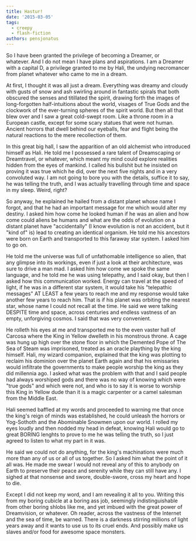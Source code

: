 ```yaml
---
title: Hastur!
date: '2015-03-05'
tags:
  - creepy
  - flash-fiction
authors: pensjonatus
---
```


So I have been granted the privilege of becoming a Dreamer, or whatever. And I
do not mean I have plans and aspirations. I am a Dreamer with a capital D, a
privilege granted to me by Hali, the undying necromancer from planet whatever
who came to me in a dream.

<!-- truncate -->

At first, I thought it was all just a dream. Everything was dreamy and cloudy
with gusts of snow and ash swirling around in fantastic spirals that both
obscured the senses and titillated the spirit, drawing forth the images of
long-forgotten half-intuitions about the world, visages of True Gods and the
clockwork of the ever-turning spheres of the spirit world. But then all that
blew over and I saw a great cold-swept room. Like a throne room in a European
castle, except for some scary statues that were not human. Ancient horrors that
dwell behind our eyeballs, fear and flight being the natural reactions to the
mere recollection of them.

In this great big hall, I saw the apparition of an old alchemist who introduced
himself as Hali. He told me I possessed a rare talent of Dreamscaping or
Dreamtravel, or whatever, which meant my mind could explore realities hidden
from the eyes of mankind. I called his bullshit but he insisted on proving it
was true which he did, over the next five nights and in a very convoluted way. I
am not going to bore you with the details, suffice it to say, he was telling the
truth, and I was actually travelling through time and space in my sleep. Weird,
right?

So anyway, he explained he hailed from a distant planet whose name I forgot, and
that he had an important message for me which would alter my destiny. I asked
him how come he looked human if he was an alien and how come could aliens be
humans and what are the odds of evolution on a distant planet have
"accidentally" (I know evolution is not an accident, but it "kind of" is) lead
to creating an identical organism. He told me his ancestors were born on Earth
and transported to this faraway star system. I asked him to go on.

He told me the universe was full of unfathomable intelligence so alien, that any
glimpse into its workings, even if just a look at their architecture, was sure
to drive a man mad. I asked him how come we spoke the same language, and he told
me he was using telepathy, and I said okay, but then I asked how this
communication worked. Energy can travel at the speed of light, if he was in a
different star system, it would take his "telepathic messages" AT LEAST a few
years to reach me and my response would take another few years to reach him.
That is if his planet was orbiting the nearest star, whose name I could not
recall at the time. He said we were talking DESPITE time and space, across
centuries and endless vastness of an empty, unforgiving cosmos. I said that was
very convenient.

He rolleth his eyes at me and transported me to the even vaster hall of Carcosa
where the King in Yellow dwelleth in his monstrous throne. A cage was hung up
high over the stone floor in which the Demented Pope of The Sea of Steam was
imprisoned, treated as an oracle plaything by the king himself. Hali, my wizard
companion, explained that the king was plotting to reclaim his dominion over the
planet Earth again and that his emissaries would infiltrate the governments to
make people worship the king as they did millennia ago. I asked what was the
problem with that and I said people had always worshiped gods and there was no
way of knowing which were "true gods" and which were not, and who is to say it
is worse to worship this King in Yellow dude than it is a magic carpenter or a
camel salesman from the Middle East.

Hali seemed baffled at my words and proceeded to warning me that once the king's
reign of minds was established, he could unleash the horrors or Yog-Sothoth and
the Abominable Snowmen upon our world. I rolled my eyes loudly and then nodded
my head in defeat, knowing Hali would go to great BORING lenghts to prove to me
he was telling the truth, so I just agreed to listen to what my part in it was.

He said we could not do anything, for the king's machinations were much more
than any of us or all of us together. So I asked him what the point of it all
was. He made me swear I would not reveal any of this to anybody on Earth to
preserve their peace and serenity while they can still have any. I sighed at
that nonsense and swore, double-swore, cross my heart and hope to die.

Except I did not keep my word, and I am revealing it all to you. Writing this
from my boring cubicle at a boring ass job, seemingly indistinguishable from
other boring shlobs like me, and yet imbued with the great power of Dreamvision,
or whatever. Oh reader, across the vastness of the Internet and the sea of time,
be warned. There is a darkness stirring millions of light years away and it
wants to use us to its cruel ends. And possibly make us slaves and/or food for
awesome space monsters.
